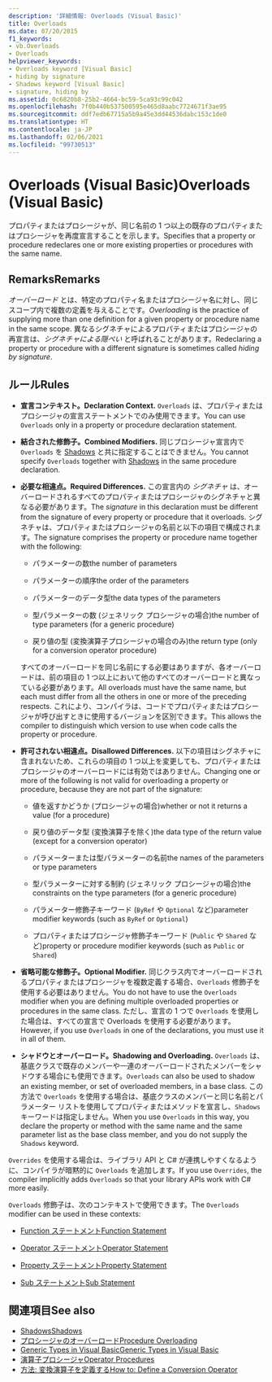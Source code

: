 ```yaml
---
description: '詳細情報: Overloads (Visual Basic)'
title: Overloads
ms.date: 07/20/2015
f1_keywords:
- vb.Overloads
- Overloads
helpviewer_keywords:
- Overloads keyword [Visual Basic]
- hiding by signature
- Shadows keyword [Visual Basic]
- signature, hiding by
ms.assetid: 0c6820b8-25b2-4664-bc59-5ca93c99c042
ms.openlocfilehash: 7f0b440b537500595e465d8aabc7724671f3ae95
ms.sourcegitcommit: ddf7edb67715a5b9a45e3dd44536dabc153c1de0
ms.translationtype: HT
ms.contentlocale: ja-JP
ms.lasthandoff: 02/06/2021
ms.locfileid: "99730513"
---
```

# <a name="overloads-visual-basic"></a><span data-ttu-id="32284-103">Overloads (Visual Basic)</span><span class="sxs-lookup"><span data-stu-id="32284-103">Overloads (Visual Basic)</span></span>

<span data-ttu-id="32284-104">プロパティまたはプロシージャが、同じ名前の 1 つ以上の既存のプロパティまたはプロシージャを再度宣言することを示します。</span><span class="sxs-lookup"><span data-stu-id="32284-104">Specifies that a property or procedure redeclares one or more existing properties or procedures with the same name.</span></span>

## <a name="remarks"></a><span data-ttu-id="32284-105">Remarks</span><span class="sxs-lookup"><span data-stu-id="32284-105">Remarks</span></span>

<span data-ttu-id="32284-106">*オーバーロード* とは、特定のプロパティ名またはプロシージャ名に対し、同じスコープ内で複数の定義を与えることです。</span><span class="sxs-lookup"><span data-stu-id="32284-106">*Overloading* is the practice of supplying more than one definition for a given property or procedure name in the same scope.</span></span> <span data-ttu-id="32284-107">異なるシグネチャによるプロパティまたはプロシージャの再宣言は、*シグネチャによる隠ぺい* と呼ばれることがあります。</span><span class="sxs-lookup"><span data-stu-id="32284-107">Redeclaring a property or procedure with a different signature is sometimes called *hiding by signature*.</span></span>

## <a name="rules"></a><span data-ttu-id="32284-108">ルール</span><span class="sxs-lookup"><span data-stu-id="32284-108">Rules</span></span>

- <span data-ttu-id="32284-109">**宣言コンテキスト。**</span><span class="sxs-lookup"><span data-stu-id="32284-109">**Declaration Context.**</span></span> <span data-ttu-id="32284-110">`Overloads` は、プロパティまたはプロシージャの宣言ステートメントでのみ使用できます。</span><span class="sxs-lookup"><span data-stu-id="32284-110">You can use `Overloads` only in a property or procedure declaration statement.</span></span>

- <span data-ttu-id="32284-111">**結合された修飾子。**</span><span class="sxs-lookup"><span data-stu-id="32284-111">**Combined Modifiers.**</span></span> <span data-ttu-id="32284-112">同じプロシージャ宣言内で `Overloads` を [Shadows](shadows.md) と共に指定することはできません。</span><span class="sxs-lookup"><span data-stu-id="32284-112">You cannot specify `Overloads` together with [Shadows](shadows.md) in the same procedure declaration.</span></span>

- <span data-ttu-id="32284-113">**必要な相違点。**</span><span class="sxs-lookup"><span data-stu-id="32284-113">**Required Differences.**</span></span> <span data-ttu-id="32284-114">この宣言内の *シグネチャ* は、オーバーロードされるすべてのプロパティまたはプロシージャのシグネチャと異なる必要があります。</span><span class="sxs-lookup"><span data-stu-id="32284-114">The *signature* in this declaration must be different from the signature of every property or procedure that it overloads.</span></span> <span data-ttu-id="32284-115">シグネチャは、プロパティまたはプロシージャの名前と以下の項目で構成されます。</span><span class="sxs-lookup"><span data-stu-id="32284-115">The signature comprises the property or procedure name together with the following:</span></span>

  - <span data-ttu-id="32284-116">パラメーターの数</span><span class="sxs-lookup"><span data-stu-id="32284-116">the number of parameters</span></span>

  - <span data-ttu-id="32284-117">パラメーターの順序</span><span class="sxs-lookup"><span data-stu-id="32284-117">the order of the parameters</span></span>

  - <span data-ttu-id="32284-118">パラメーターのデータ型</span><span class="sxs-lookup"><span data-stu-id="32284-118">the data types of the parameters</span></span>

  - <span data-ttu-id="32284-119">型パラメーターの数 (ジェネリック プロシージャの場合)</span><span class="sxs-lookup"><span data-stu-id="32284-119">the number of type parameters (for a generic procedure)</span></span>

  - <span data-ttu-id="32284-120">戻り値の型 (変換演算子プロシージャの場合のみ)</span><span class="sxs-lookup"><span data-stu-id="32284-120">the return type (only for a conversion operator procedure)</span></span>

  <span data-ttu-id="32284-121">すべてのオーバーロードを同じ名前にする必要はありますが、各オーバーロードは、前の項目の 1 つ以上において他のすべてのオーバーロードと異なっている必要があります。</span><span class="sxs-lookup"><span data-stu-id="32284-121">All overloads must have the same name, but each must differ from all the others in one or more of the preceding respects.</span></span> <span data-ttu-id="32284-122">これにより、コンパイラは、コードでプロパティまたはプロシージャが呼び出すときに使用するバージョンを区別できます。</span><span class="sxs-lookup"><span data-stu-id="32284-122">This allows the compiler to distinguish which version to use when code calls the property or procedure.</span></span>

- <span data-ttu-id="32284-123">**許可されない相違点。**</span><span class="sxs-lookup"><span data-stu-id="32284-123">**Disallowed Differences.**</span></span> <span data-ttu-id="32284-124">以下の項目はシグネチャに含まれないため、これらの項目の 1 つ以上を変更しても、プロパティまたはプロシージャのオーバーロードには有効ではありません。</span><span class="sxs-lookup"><span data-stu-id="32284-124">Changing one or more of the following is not valid for overloading a property or procedure, because they are not part of the signature:</span></span>

  - <span data-ttu-id="32284-125">値を返すかどうか (プロシージャの場合)</span><span class="sxs-lookup"><span data-stu-id="32284-125">whether or not it returns a value (for a procedure)</span></span>

  - <span data-ttu-id="32284-126">戻り値のデータ型 (変換演算子を除く)</span><span class="sxs-lookup"><span data-stu-id="32284-126">the data type of the return value (except for a conversion operator)</span></span>

  - <span data-ttu-id="32284-127">パラメーターまたは型パラメーターの名前</span><span class="sxs-lookup"><span data-stu-id="32284-127">the names of the parameters or type parameters</span></span>

  - <span data-ttu-id="32284-128">型パラメーターに対する制約 (ジェネリック プロシージャの場合)</span><span class="sxs-lookup"><span data-stu-id="32284-128">the constraints on the type parameters (for a generic procedure)</span></span>

  - <span data-ttu-id="32284-129">パラメーター修飾子キーワード (`ByRef` や `Optional` など)</span><span class="sxs-lookup"><span data-stu-id="32284-129">parameter modifier keywords (such as `ByRef` or `Optional`)</span></span>

  - <span data-ttu-id="32284-130">プロパティまたはプロシージャ修飾子キーワード (`Public` や `Shared` など)</span><span class="sxs-lookup"><span data-stu-id="32284-130">property or procedure modifier keywords (such as `Public` or `Shared`)</span></span>

- <span data-ttu-id="32284-131">**省略可能な修飾子。**</span><span class="sxs-lookup"><span data-stu-id="32284-131">**Optional Modifier.**</span></span> <span data-ttu-id="32284-132">同じクラス内でオーバーロードされるプロパティまたはプロシージャを複数定義する場合、`Overloads` 修飾子を使用する必要はありません。</span><span class="sxs-lookup"><span data-stu-id="32284-132">You do not have to use the `Overloads` modifier when you are defining multiple overloaded properties or procedures in the same class.</span></span> <span data-ttu-id="32284-133">ただし、宣言の 1 つで `Overloads` を使用した場合は、すべての宣言で Overloads を使用する必要があります。</span><span class="sxs-lookup"><span data-stu-id="32284-133">However, if you use `Overloads` in one of the declarations, you must use it in all of them.</span></span>

- <span data-ttu-id="32284-134">**シャドウとオーバーロード。**</span><span class="sxs-lookup"><span data-stu-id="32284-134">**Shadowing and Overloading.**</span></span> <span data-ttu-id="32284-135">`Overloads` は、基底クラスで既存のメンバーや一連のオーバーロードされたメンバーをシャドウする場合にも使用できます。</span><span class="sxs-lookup"><span data-stu-id="32284-135">`Overloads` can also be used to shadow an existing member, or set of overloaded members, in a base class.</span></span> <span data-ttu-id="32284-136">この方法で `Overloads` を使用する場合は、基底クラスのメンバーと同じ名前とパラメーター リストを使用してプロパティまたはメソッドを宣言し、`Shadows` キーワードは指定しません。</span><span class="sxs-lookup"><span data-stu-id="32284-136">When you use `Overloads` in this way, you declare the property or method with the same name and the same parameter list as the base class member, and you do not supply the `Shadows` keyword.</span></span>

<span data-ttu-id="32284-137">`Overrides` を使用する場合は、ライブラリ API と C# が連携しやすくなるように、コンパイラが暗黙的に `Overloads` を追加します。</span><span class="sxs-lookup"><span data-stu-id="32284-137">If you use `Overrides`, the compiler implicitly adds `Overloads` so that your library APIs work with C# more easily.</span></span>

<span data-ttu-id="32284-138">`Overloads` 修飾子は、次のコンテキストで使用できます。</span><span class="sxs-lookup"><span data-stu-id="32284-138">The `Overloads` modifier can be used in these contexts:</span></span>

- [<span data-ttu-id="32284-139">Function ステートメント</span><span class="sxs-lookup"><span data-stu-id="32284-139">Function Statement</span></span>](../statements/function-statement.md)

- [<span data-ttu-id="32284-140">Operator ステートメント</span><span class="sxs-lookup"><span data-stu-id="32284-140">Operator Statement</span></span>](../statements/operator-statement.md)

- [<span data-ttu-id="32284-141">Property ステートメント</span><span class="sxs-lookup"><span data-stu-id="32284-141">Property Statement</span></span>](../statements/property-statement.md)

- [<span data-ttu-id="32284-142">Sub ステートメント</span><span class="sxs-lookup"><span data-stu-id="32284-142">Sub Statement</span></span>](../statements/sub-statement.md)

## <a name="see-also"></a><span data-ttu-id="32284-143">関連項目</span><span class="sxs-lookup"><span data-stu-id="32284-143">See also</span></span>

- [<span data-ttu-id="32284-144">Shadows</span><span class="sxs-lookup"><span data-stu-id="32284-144">Shadows</span></span>](shadows.md)
- [<span data-ttu-id="32284-145">プロシージャのオーバーロード</span><span class="sxs-lookup"><span data-stu-id="32284-145">Procedure Overloading</span></span>](../../programming-guide/language-features/procedures/procedure-overloading.md)
- [<span data-ttu-id="32284-146">Generic Types in Visual Basic</span><span class="sxs-lookup"><span data-stu-id="32284-146">Generic Types in Visual Basic</span></span>](../../programming-guide/language-features/data-types/generic-types.md)
- [<span data-ttu-id="32284-147">演算子プロシージャ</span><span class="sxs-lookup"><span data-stu-id="32284-147">Operator Procedures</span></span>](../../programming-guide/language-features/procedures/operator-procedures.md)
- [<span data-ttu-id="32284-148">方法: 変換演算子を定義する</span><span class="sxs-lookup"><span data-stu-id="32284-148">How to: Define a Conversion Operator</span></span>](../../programming-guide/language-features/procedures/how-to-define-a-conversion-operator.md)
